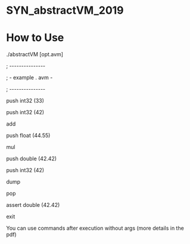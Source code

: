 # SYN_abstractVM_2019
# How to Use
./abstractVM [opt.avm]

; ---------------

; - example . avm -

; ---------------

push int32 (33)

push int32 (42)

add

push float (44.55)

mul

push double (42.42)

push int32 (42)

dump

pop

assert double (42.42)

exit

You can use commands after execution without args (more details in the pdf)
